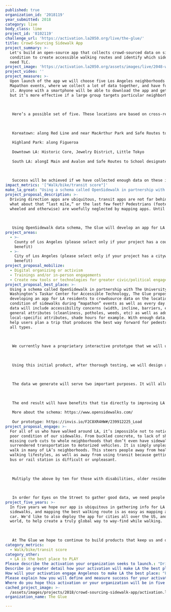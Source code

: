 ```yaml
---
published: true
organization_id: '2018119'
year_submitted: 2018
category: live
body_class: lime
project_id: '8102119'
challenge_url: 'https://activation.la2050.org/live/the-glue/'
title: Crowd-Sourcing Sidewalk App
project_summary: >-
  Let's build an open-source app that collects crowd-sourced data on sidewalk
  condition to create accessible walking routes and identify which sidewalks
  need TLC.
project_image: 'https://activation.la2050.org/assets/images/live/2048-wide/the-glue.jpg'
project_video: ''
project_measure: >-
  Upon launch of the app we will choose five Los Angeles neighborhoods to hold
  Mapathon events, where we collect a lot of data together, and have fun doing
  it. Anyone with a smartphone will be able to download the app and get mapping,
  but it’s more effective if a large group targets particular neighborhoods.
   
   
   
   Here’s a possible set of five. These locations are based on cross-referencing High Injury Network Spotlight Streets with Metro ridership data:
   
   
   
   Koreatown: along Red Line and near MacArthur Park and Safe Routes to School designated areas
   
   Highland Park: along Figueroa
   
   Downtown LA: Historic Core, Jewelry District, Little Tokyo
   
   South LA: alongI Main and Avalon and Safe Routes to School designated areas
   
   
   
   Success will be achieved if we have collected enough data on these initial five neighborhoods to map safe pedestrian routes for each neighborhood.
impact_metrics: '["Walk/bike/transit score"]'
make_la_great: "Using a schema called OpenSidewalk in partnership with The University of Washington’s Taskar Center for Accessible Technology, The Glue proposes developing an app for LA residents to crowdsource data on the location and condition of sidewalks during “mapathon” events as well as every day. This data will include accessibility concerns (width, incline, barriers, etc), general attributes (cleanliness, potholes, weeds, etc) as well as add local-specific attributes, shade hours for example. With enough data, we can help users plan a trip that produces the best way forward for pedestrians of all types.\r\n \r\n \r\n \r\n We currently have a proprietary interactive prototype that we will use to build out into a fully functional initial app. In collaboration with the University of Washington we will establish a baseline pedestrian network, and then invite participants to validate and adjust individual areas. Functionality will include GPS tracking of data including barriers, incline, curbs, lighting, ramps, tactile paving, wheelchair access, amenities such as water fountains, benches, shelter, toilets and others. Additionally, we may implement camera width measurement and exact incline measurement by gyroscope. \r\n \r\n \r\n \r\n Using this initial product, after thorough testing, we will design and hold ‘mapathon’ events centered around high density transit areas to gather data in initial large bursts. Using those learnings, we will refine the app if needed, as well as our incentivisation approach, and hold more mapathon events, as well as release the app for use in people’s everyday lives. \r\n \r\n \r\n \r\n The data we generate will serve two important purposes. It will allow citizens to plan the best routes, end to end. It will also allow us to collect open-source information to add to LA’s on the condition of pedestrian access in and around the most dense and trafficked transit areas. This will help both public and private organizations to prioritize issues that may keep citizens from walking and using transit to its fullest. \r\n \r\n \r\n \r\n The end result will have benefits that tie directly to improving LA’s walk, bike and transit score. If physical access to transit is easier to understand, as well as in better repair, that will increase transit use and ridership. Allowing citizens to find the most accessible route for them, especially for those in wheelchairs, with limited mobility, or simply pushing a stroller will enhance overall safety, making people feel better about getting outside and enjoying Los Angeles. Finally, simply the knowledge that “someone is listening” when citizens report problems goes a long way to instill faith and trust in civic organizations. These all contribute to our shared goal of a more livable and sustainable city.\r\n \r\n More about the schema: https://www.opensidewalks.com/\r\n \r\n Our prototype: https://invis.io/F2C8XR4HW#/239912225_Load"
project_proposal_description: >-
  Driving direction apps are ubiquitous, transit apps are not far behind, but
  what about that “last mile,” or the last few feet? Pedestrians (footed,
  wheeled and otherwise) are woefully neglected by mapping apps. Until now.
   
   
   
   Using OpenSidewalk data schema, The Glue will develop an app for LA residents to crowd source the location and condition of sidewalks. With enough data, we will help users plan a trip that produces the best way forward for pedestrians of all types.
project_areas:
  - >-
    County of Los Angeles (please select only if your project has a countywide
    benefit)
  - >-
    City of Los Angeles (please select only if your project has a citywide
    benefit)
project_proposal_mobilize:
  - Digital organizing or activism
  - Trainings and/or in-person engagements
  - Create new tools or technologies for greater civic/political engagement
project_proposal_best_place: >-
  Using a schema called OpenSidewalk in partnership with The University of
  Washington’s Taskar Center for Accessible Technology, The Glue proposes
  developing an app for LA residents to crowdsource data on the location and
  condition of sidewalks during “mapathon” events as well as every day. This
  data will include accessibility concerns (width, incline, barriers, etc),
  general attributes (cleanliness, potholes, weeds, etc) as well as add
  local-specific attributes, shade hours for example. With enough data, we can
  help users plan a trip that produces the best way forward for pedestrians of
  all types.
   
   
   
   We currently have a proprietary interactive prototype that we will use to build out into a fully functional initial app. In collaboration with the University of Washington we will establish a baseline pedestrian network, and then invite participants to validate and adjust individual areas. Functionality will include GPS tracking of data including barriers, incline, curbs, lighting, ramps, tactile paving, wheelchair access, amenities such as water fountains, benches, shelter, toilets and others. Additionally, we may implement camera width measurement and exact incline measurement by gyroscope. 
   
   
   
   Using this initial product, after thorough testing, we will design and hold ‘mapathon’ events centered around high density transit areas to gather data in initial large bursts. Using those learnings, we will refine the app if needed, as well as our incentivisation approach, and hold more mapathon events, as well as release the app for use in people’s everyday lives. 
   
   
   
   The data we generate will serve two important purposes. It will allow citizens to plan the best routes, end to end. It will also allow us to collect open-source information to add to LA’s on the condition of pedestrian access in and around the most dense and trafficked transit areas. This will help both public and private organizations to prioritize issues that may keep citizens from walking and using transit to its fullest. 
   
   
   
   The end result will have benefits that tie directly to improving LA’s walk, bike and transit score. If physical access to transit is easier to understand, as well as in better repair, that will increase transit use and ridership. Allowing citizens to find the most accessible route for them, especially for those in wheelchairs, with limited mobility, or simply pushing a stroller will enhance overall safety, making people feel better about getting outside and enjoying Los Angeles. Finally, simply the knowledge that “someone is listening” when citizens report problems goes a long way to instill faith and trust in civic organizations. These all contribute to our shared goal of a more livable and sustainable city.
   
   More about the schema: https://www.opensidewalks.com/
   
   Our prototype: https://invis.io/F2C8XR4HW#/239912225_Load
project_proposal_engage: >-
  For all of us who have walked around LA, it’s impossible not to notice the
  poor condition of our sidewalks. From buckled concrete, to lack of shade, to
  missing curb cuts to whole neighborhoods that don’t even have sidewalks, we’ve
  surrendered transportation to motorized vehicles. It is simply unpleasant to
  walk in many of LA’s neighborhoods. This steers people away from healthy
  walking lifestyles, as well as away from using transit because getting to the
  bus or rail station is difficult or unpleasant.
   
   
   
   Multiply the above by ten for those with disabilities, older residents and people pushing strollers. They know that a buckled sidewalk can be anything from an inconvenience to a major catastrophe. And often these are the people who need our sidewalks the most. 
   
   
   
   In order for Eyes on the Street to gather good data, we need people to use the app! Once EotS is built, we hope LA2050 can help us encourage use of the app through Mapathon events, incentives and publicity. We want to reach out to a breadth of communities to gather data on their neighborhoods, especially those in “High Injury Networks.” Those areas often need the most infrastructure investment and the first step is understanding the current state of the sidewalks. Where The Glue brings the design and technical chops, we hope to partner with LA2050’s extensive community outreach and strategic partnerships to populate data.
project_five_years: >-
  In five years we hope our app is ubiquitous in gathering info for LA
  sidewalks, and mapping the best walking route is as easy as mapping a route by
  car. We'd like to also deploy the app for cities all over the US, and even the
  world, to help create a truly global way to way-find while walking.
   
   
   
   At The Glue we hope to continue to build products that keep us and our planet healthy and connected, and fun while doing it.
category_metrics:
  - Walk/bike/transit score
category_other:
  - LA is the best place to PLAY
Please describe the activation your organization seeks to launch.: "Driving direction apps are ubiquitous, transit apps are not far behind, but what about that “last mile,” or the last few feet? Pedestrians (footed, wheeled and otherwise) are woefully neglected by mapping apps. Until now.\r\n\r\nUsing OpenSidewalk data schema, The Glue will develop an app for LA residents to crowd source the location and condition of sidewalks. With enough data, we will help users plan a trip that produces the best way forward for pedestrians of all types."
Describe in greater detail how your activation will make LA the best place?: "Using a schema called OpenSidewalk in partnership with The University of Washington’s Taskar Center for Accessible Technology, The Glue proposes developing an app for LA residents to crowdsource data on the location and condition of sidewalks during “mapathon” events as well as every day. This data will include accessibility concerns (width, incline, barriers, etc), general attributes (cleanliness, potholes, weeds, etc) as well as add local-specific attributes, shade hours for example. With enough data, we can help users plan a trip that produces the best way forward for pedestrians of all types.\r\n\r\nWe currently have a proprietary interactive prototype that we will use to build out into a fully functional initial app. In collaboration with the University of Washington we will establish a baseline pedestrian network, and then invite participants to validate and adjust individual areas. Functionality will include GPS tracking of data including barriers, incline, curbs, lighting, ramps, tactile paving, wheelchair access, amenities such as water fountains, benches, shelter, toilets and others. Additionally, we may implement camera width measurement and exact incline measurement by gyroscope. \r\n\r\nUsing this initial product, after thorough testing, we will design and hold ‘mapathon’ events centered around high density transit areas to gather data in initial large bursts. Using those learnings, we will refine the app if needed, as well as our incentivisation approach, and hold more mapathon events, as well as release the app for use in people’s everyday lives. \r\n\r\nThe data we generate will serve two important purposes. It will allow citizens to plan the best routes, end to end. It will also allow us to collect open-source information to add to LA’s on the condition of pedestrian access in and around the most dense and trafficked transit areas. This will help both public and private organizations to prioritize issues that may keep citizens from walking and using transit to its fullest. \r\n\r\nThe end result will have benefits that tie directly to improving LA’s walk, bike and transit score. If physical access to transit is easier to understand, as well as in better repair, that will increase transit use and ridership. Allowing citizens to find the most accessible route for them, especially for those in wheelchairs, with limited mobility, or simply pushing a stroller will enhance overall safety, making people feel better about getting outside and enjoying Los Angeles. Finally, simply the knowledge that “someone is listening” when citizens report problems goes a long way to instill faith and trust in civic organizations. These all contribute to our shared goal of a more livable and sustainable city.\r\nMore about the schema: https://www.opensidewalks.com/\r\nOur prototype: https://invis.io/F2C8XR4HW#/239912225_Load"
How will your activation engage Angelenos to make LA the best place: "For all of us who have walked around LA, it’s impossible not to notice the poor condition of our sidewalks. From buckled concrete, to lack of shade, to missing curb cuts to whole neighborhoods that don’t even have sidewalks, we’ve surrendered transportation to motorized vehicles. It is simply unpleasant to walk in many of LA’s neighborhoods. This steers people away from healthy walking lifestyles, as well as away from using transit because getting to the bus or rail station is difficult or unpleasant.\r\n\r\nMultiply the above by ten for those with disabilities, older residents and people pushing strollers. They know that a buckled sidewalk can be anything from an inconvenience to a major catastrophe. And often these are the people who need our sidewalks the most. \r\n\r\nIn order for Eyes on the Street to gather good data, we need people to use the app! Once EotS is built, we hope LA2050 can help us encourage use of the app through Mapathon events, incentives and publicity. We want to reach out to a breadth of communities to gather data on their neighborhoods, especially those in “High Injury Networks.” Those areas often need the most infrastructure investment and the first step is understanding the current state of the sidewalks. Where The Glue brings the design and technical chops, we hope to partner with LA2050’s extensive community outreach and strategic partnerships to populate data."
Please explain how you will define and measure success for your activation.: "Upon launch of the app we will choose five Los Angeles neighborhoods to hold Mapathon events, where we collect a lot of data together, and have fun doing it. Anyone with a smartphone will be able to download the app and get mapping, but it’s more effective if a large group targets particular neighborhoods.\r\n\r\nHere’s a possible set of five. These locations are based on cross-referencing High Injury Network Spotlight Streets with Metro ridership data:\r\n\r\nKoreatown: along Red Line and near MacArthur Park and Safe Routes to School designated areas\r\nHighland Park: along Figueroa\r\nDowntown LA: Historic Core, Jewelry District, Little Tokyo\r\nSouth LA: alongI Main and Avalon and Safe Routes to School designated areas\r\n\r\nSuccess will be achieved if we have collected enough data on these initial five neighborhoods to map safe pedestrian routes for each neighborhood."
Where do you hope this activation or your organization will be in five years?: "In five years we hope our app is ubiquitous in gathering info for LA sidewalks, and mapping the best walking route is as easy as mapping a route by car. We'd like to also deploy the app for cities all over the US, and even the world, to help create a truly global way to way-find while walking.\r\n\r\nAt The Glue we hope to continue to build products that keep us and our planet healthy and connected, and fun while doing it."
cached_project_image: >-
  /assets/images/projects/2018/crowd-sourcing-sidewalk-app/activation.la2050.org/assets/images/live/2048-wide/the-glue.jpg
organization_name: The Glue

---
```

